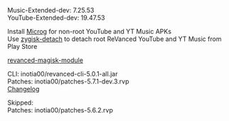 Music-Extended-dev: 7.25.53  
YouTube-Extended-dev: 19.47.53  

Install [Microg](https://github.com/ReVanced/GmsCore/releases) for non-root YouTube and YT Music APKs  
Use [zygisk-detach](https://github.com/j-hc/zygisk-detach) to detach root ReVanced YouTube and YT Music from Play Store  

[revanced-magisk-module](https://github.com/j-hc/revanced-magisk-module)
  
CLI: inotia00/revanced-cli-5.0.1-all.jar  
Patches: inotia00/patches-5.7.1-dev.3.rvp  
[Changelog](https://github.com/inotia00/revanced-patches/releases/tag/v5.7.1-dev.3)  

Skipped:  
Patches: inotia00/patches-5.6.2.rvp    
